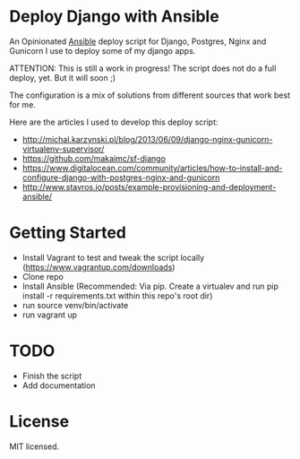 # Deploy Django with Ansible

An Opinionated [Ansible](http://ansible.com) deploy script for Django, Postgres, Nginx and Gunicorn I use to deploy some of my django apps.

ATTENTION: This is still a work in progress! The script does not do a full deploy, yet. But it will soon ;)

The configuration is a mix of solutions from different sources that work best for me.

Here are the articles I used to develop this deploy script:

* http://michal.karzynski.pl/blog/2013/06/09/django-nginx-gunicorn-virtualenv-supervisor/
* https://github.com/makaimc/sf-django
* https://www.digitalocean.com/community/articles/how-to-install-and-configure-django-with-postgres-nginx-and-gunicorn
* http://www.stavros.io/posts/example-provisioning-and-deployment-ansible/

# Getting Started

* Install Vagrant to test and tweak the script locally (https://www.vagrantup.com/downloads)
* Clone repo
* Install Ansible (Recommended: Via pip. Create a virtualev and run pip install -r requirements.txt within this repo's root dir)
* run source venv/bin/activate
* run vagrant up

# TODO
* Finish the script
* Add documentation

# License
MIT licensed.
